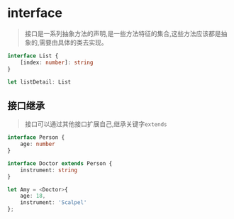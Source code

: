 # interface
> 接口是一系列抽象方法的声明,是一些方法特征的集合,这些方法应该都是抽象的,需要由具体的类去实现。

```typescript
interface List {
	[index: number]: string
}

let listDetail: List
```

## 接口继承
> 接口可以通过其他接口扩展自己,继承关键字`extends`

```typescript
interface Person {
	age: number
}

interface Doctor extends Person {
	instrument: string
}

let Amy = <Doctor>{
	age: 18,
	instrument: 'Scalpel'
};
```